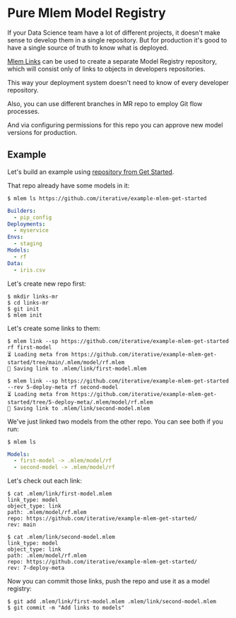 # Pure Mlem Model Registry

If your Data Science team have a lot of different projects, it doesn't make
sense to develop them in a single repository. But for production it's good to
have a single source of truth to know what is deployed.

[Mlem Links](/doc/user-guide/linking) can be used to create a separate Model
Registry repository, which will consist only of links to objects in developers
repositories.

This way your deployment system doesn't need to know of every developer
repository.

Also, you can use different branches in MR repo to employ Git flow processes.

And via configuring permissions for this repo you can approve new model versions
for production.

<!-- TODO:
Setup 2 "research" repos and MR repo and show the process of deploying new model.
We need to give some example repo with links here and instead move everything below to User Guide for Links. And just give here a link to that User Guide
-->

## Example

Let's build an example using
[repository from Get Started](https://github.com/iterative/example-mlem-get-started).

That repo already have some models in it:

```cli
$ mlem ls https://github.com/iterative/example-mlem-get-started
```

```yaml
Builders:
  - pip_config
Deployments:
  - myservice
Envs:
  - staging
Models:
  - rf
Data:
  - iris.csv
```

Let's create new repo first:

```cli
$ mkdir links-mr
$ cd links-mr
$ git init
$ mlem init
```

Let's create some links to them:

```cli
$ mlem link --sp https://github.com/iterative/example-mlem-get-started rf first-model
⏳️ Loading meta from https://github.com/iterative/example-mlem-get-started/tree/main/.mlem/model/rf.mlem
💾 Saving link to .mlem/link/first-model.mlem

$ mlem link --sp https://github.com/iterative/example-mlem-get-started --rev 5-deploy-meta rf second-model
⏳️ Loading meta from https://github.com/iterative/example-mlem-get-started/tree/5-deploy-meta/.mlem/model/rf.mlem
💾 Saving link to .mlem/link/second-model.mlem
```

We've just linked two models from the other repo. You can see both if you run:

```cli
$ mlem ls
```

```yaml
Models:
  - first-model -> .mlem/model/rf
  - second-model -> .mlem/model/rf
```

Let's check out each link:

```cli
$ cat .mlem/link/first-model.mlem
link_type: model
object_type: link
path: .mlem/model/rf.mlem
repo: https://github.com/iterative/example-mlem-get-started/
rev: main

$ cat .mlem/link/second-model.mlem
link_type: model
object_type: link
path: .mlem/model/rf.mlem
repo: https://github.com/iterative/example-mlem-get-started/
rev: 7-deploy-meta
```

Now you can commit those links, push the repo and use it as a model registry:

```cli
$ git add .mlem/link/first-model.mlem .mlem/link/second-model.mlem
$ git commit -m "Add links to models"
```
